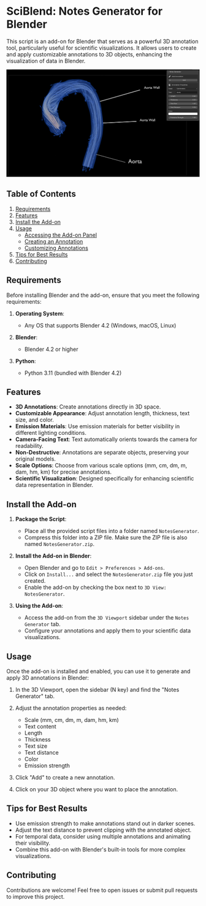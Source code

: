 # SciBlend: Notes Generator for Blender

This script is an add-on for Blender that serves as a powerful 3D annotation tool, particularly useful for scientific visualizations. It allows users to create and apply customizable annotations to 3D objects, enhancing the visualization of data in Blender.

![Notes Generator](NotesGenerator/media/1.png)

## Table of Contents

1. [Requirements](#requirements)
2. [Features](#features)
3. [Install the Add-on](#install-the-add-on)
4. [Usage](#usage)
   - [Accessing the Add-on Panel](#1-accessing-the-add-on-panel)
   - [Creating an Annotation](#2-creating-an-annotation)
   - [Customizing Annotations](#3-customizing-annotations)
5. [Tips for Best Results](#tips-for-best-results)
6. [Contributing](#contributing)

## Requirements

Before installing Blender and the add-on, ensure that you meet the following requirements:

1. **Operating System**: 
    - Any OS that supports Blender 4.2 (Windows, macOS, Linux)
  
2. **Blender**:
    - Blender 4.2 or higher

3. **Python**:
    - Python 3.11 (bundled with Blender 4.2)
    
## Features

- **3D Annotations**: Create annotations directly in 3D space.
- **Customizable Appearance**: Adjust annotation length, thickness, text size, and color.
- **Emission Materials**: Use emission materials for better visibility in different lighting conditions.
- **Camera-Facing Text**: Text automatically orients towards the camera for readability.
- **Non-Destructive**: Annotations are separate objects, preserving your original models.
- **Scale Options**: Choose from various scale options (mm, cm, dm, m, dam, hm, km) for precise annotations.
- **Scientific Visualization**: Designed specifically for enhancing scientific data representation in Blender.

## Install the Add-on

1. **Package the Script**:
    - Place all the provided script files into a folder named `NotesGenerator`.
    - Compress this folder into a ZIP file. Make sure the ZIP file is also named `NotesGenerator.zip`.

2. **Install the Add-on in Blender**:
    - Open Blender and go to `Edit > Preferences > Add-ons`.
    - Click on `Install...` and select the `NotesGenerator.zip` file you just created.
    - Enable the add-on by checking the box next to `3D View: NotesGenerator`.

3. **Using the Add-on**:
    - Access the add-on from the `3D Viewport` sidebar under the `Notes Generator` tab.
    - Configure your annotations and apply them to your scientific data visualizations.

## Usage

Once the add-on is installed and enabled, you can use it to generate and apply 3D annotations in Blender:

1. In the 3D Viewport, open the sidebar (N key) and find the "Notes Generator" tab.

2. Adjust the annotation properties as needed:
   - Scale (mm, cm, dm, m, dam, hm, km)
   - Text content
   - Length
   - Thickness
   - Text size
   - Text distance
   - Color
   - Emission strength

3. Click "Add" to create a new annotation.

4. Click on your 3D object where you want to place the annotation.

## Tips for Best Results

- Use emission strength to make annotations stand out in darker scenes.
- Adjust the text distance to prevent clipping with the annotated object.
- For temporal data, consider using multiple annotations and animating their visibility.
- Combine this add-on with Blender's built-in tools for more complex visualizations.

## Contributing

Contributions are welcome! Feel free to open issues or submit pull requests to improve this project.